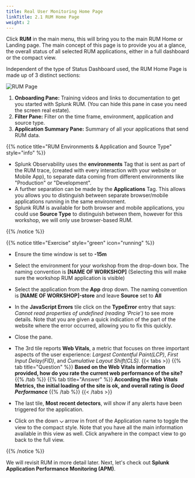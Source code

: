 ```yaml
---
title: Real User Monitoring Home Page
linkTitle: 2.1 RUM Home Page
weight: 2
---
```


Click **RUM** in the main menu, this will bring you to the main RUM Home or Landing page. The main concept of this page is to provide you at a glance, the overall status of all selected RUM applications, either in a full dashboard or the compact view.

Independent of the type of Status Dashboard used, the RUM Home Page is made up of 3 distinct sections:

![RUM Page](../images/rum-main.png)

1. **Onboarding Pane:** Training videos and links to documentation to get you started with Splunk RUM. (You can hide this pane in case you need the screen real estate).
2. **Filter Pane:** Filter on the time frame, environment, application and source type.
3. **Application Summary Pane:** Summary of all your applications that send RUM data.

{{% notice title="RUM Environments & Application and Source Type" style="info" %}}

* Splunk Observability uses the **environments** Tag that is sent as part of the RUM trace, (created with every interaction with your website or Mobile App), to separate data coming from different environments like "Production" or "Development".
* A further separation can be made by the  **Applications** Tag. This allows you allows you to distinguish between separate browser/mobile applications running in the same environment.
* Splunk RUM is available for both browser and mobile applications, you could use **Source Type** to distinguish between them, however for this workshop, we will only use browser-based RUM.

{{% /notice %}}

{{% notice title="Exercise" style="green" icon="running" %}}

* Ensure the time window is set to **-15m**
* Select the environment for your workshop from the drop-down box. The naming convention is **[NAME OF WORKSHOP]** (Selecting this will make sure the workshop RUM application is visible)
* Select the application from the **App** drop down. The naming convention is **[NAME OF WORKSHOP]-store** and leave **Source** set to **All**
* In the **JavaScript Errors** tile click on the **TypeError** entry that says: *Cannot read properties of undefined (reading 'Prcie')* to see more details. Note that you are given a quick indication of the part of the website where the error occurred, allowing you to fix this quickly.
* Close the pane.
* The 3rd tile reports **Web Vitals**, a metric that focuses on three important aspects of the user experience: *Largest Contentful Paint(LCP)*, *First Input Delay(FID)*, and *Cumulative Layout Shift(CLS)*.
{{< tabs >}}
{{% tab title="Question" %}}
**Based on the **Web Vitals** information provided, how do you rate the current web performance of the site?**
{{% /tab %}}
{{% tab title="Answer" %}}
**According the *Web Vitals* Metrics, the initial loading of the site is ok, and overall rating is *Good Performance***
{{% /tab %}}
{{< /tabs >}}

* The last tile, **Most recent detectors**, will show if any alerts have been triggered for the application.
* Click on the down **⌵** arrow in front of the Application name to toggle the view to the compact style. Note that you have all the main information available in this view as well. Click anywhere in the compact view to go back to the full view.

{{% /notice %}}

We will revisit RUM in more detail later. Next, let's check out **Splunk Application Performance Monitoring (APM)**.
